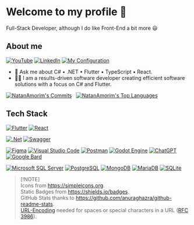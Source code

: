 # Welcome to my profile 👋
<!--
**NatanAmorim/NatanAmorim** is a ✨ _special_ ✨ repository because its `README.md` (this file) appears on your GitHub profile.
-->

Full-Stack Developer, although I do like Front-End a bit more 😃

## About me

[![YouTube](https://img.shields.io/badge/-YouTube-05122A?style=flat&logo=youtube&logoColor=FFFFFF&color=FF0000)](https://www.youtube.com/@natanamorim3746)
[![LinkedIn](https://img.shields.io/badge/-LinkedIn-05122A?style=flat&logo=linkedin&logoColor=FFFFFF&color=0A66C2)](https://www.linkedin.com/in/natan-amorim-souza-gomes-de-moraes)
[![My Configuration](https://img.shields.io/badge/-💻%20my%E2%80%93config-05122A?style=flat&color=yellow)](https://github.com/NatanAmorim/my-config)

- 💬 Ask me about C# • .NET • Flutter • TypeScript • React.
- 👨‍💻 I am a results-driven software developer creating efficient software solutions with a focus on C# and Flutter.

[![NatanAmorim's Commits](https://github-readme-streak-stats.herokuapp.com/?user=NatanAmorim&theme=dracula&hide_border=false&card_width=180&hide_current_streak=true&hide_longest_streak=true)](https://github.com/NatanAmorim?tab=repositories)
&nbsp;
[![NatanAmorim's Top Languages](https://github-readme-stats.vercel.app/api/top-langs/?username=NatanAmorim&theme=dracula&show_icons=true&hide_border=false&hide_title=true&layout=donut&hide=c,cpp,c%2B%2B,ruby,cmake)](https://github.com/NatanAmorim?tab=repositories)

## Tech Stack

<!-- ### Front-End -->

[![Flutter](https://img.shields.io/badge/-Flutter-05122A?style=flat-square&logo=flutter&logoColor=02569B&color=282A36)](https://flutter.dev)
[![React](https://img.shields.io/badge/-React-05122A?style=flat-square&logo=react&logoColor=61DAFB&color=282A36)](https://react.dev)

<!-- ### Back-End -->

[![.Net](https://img.shields.io/badge/-.NET%20Core-05122A?style=flat-square&logo=dotnet&logoColor=512BD4&color=282A36)](https://dotnet.microsoft.com/en-us/)
[![Swagger](https://img.shields.io/badge/-Swagger-05122A?style=flat-square&logo=swagger&logoColor=85EA2D&color=282A36)](https://swagger.io)

<!-- ### Tools -->

[![Figma](https://img.shields.io/badge/-Figma-05122A?style=flat-square&logo=figma&logoColor=F24E1E&color=282A36)](https://www.figma.com)
[![Visual Studio Code](https://img.shields.io/badge/-Visual%20Studio%20Code-05122A?style=flat-square&logo=visual-studio-code&logoColor=007ACC&color=282A36)](https://code.visualstudio.com/)
[![Postman](https://img.shields.io/badge/-Postman-05122A?style=flat-square&logo=postman&logoColor=FF6C37&color=282A36)](http://postman.com)
[![Godot Engine](https://img.shields.io/badge/-Godot-05122A?style=flat-square&logo=godotengine&logoColor=478CBF&color=282A36)](https://godotengine.org)
[![ChatGPT](https://img.shields.io/badge/-ChatGPT-05122A?style=flat-square&logo=openai&logoColor=24A47F&color=282A36)](https://chat.openai.com)
[![Google Bard](https://img.shields.io/badge/-Google%20Bard-05122A?style=flat-square&logo=googlebard&logoColor=886FBF&color=282A36)](https://bard.google.com)

<!-- ### Databases -->

[![Microsoft SQL Server](https://img.shields.io/badge/-Microsoft%20SQL%20Server-05122A?style=flat-square&logo=microsoft%20sql%20server&logoColor=CC2927&color=282A36)](https://www.microsoft.com/en-us/sql-server/sql-server-downloads)
[![PostgreSQL](https://img.shields.io/badge/-PostgreSQL-05122A?style=flat-square&logo=postgresql&logoColor=4169E1&color=282A36)](https://www.postgresql.org)
[![MongoDB](https://img.shields.io/badge/-MongoDB-05122A?style=flat-square&logo=mongoDB&logoColor=47A248&color=282A36)](https://www.mongodb.com)
[![MariaDB](https://img.shields.io/badge/-MariaDB-05122A?style=flat-square&logo=mariaDB&logoColor=003545&color=282A36)](https://mariadb.org)
[![SQLite](https://img.shields.io/badge/-SQLite-05122A?style=flat-square&logo=sqlite&logoColor=003B57&color=282A36)](https://www.sqlite.org)

> [!NOTE]\
> Icons from <https://simpleicons.org>.\
> Static Badges from <https://shields.io/badges>.\
> GitHub Stats thanks to <https://github.com/anuraghazra/github-readme-stats>.\
> [URL-Encoding](https://developer.mozilla.org/en-US/docs/Glossary/percent-encoding) needed for spaces or special characters in a URL ([RFC 3986](https://datatracker.ietf.org/doc/html/rfc3986)).

